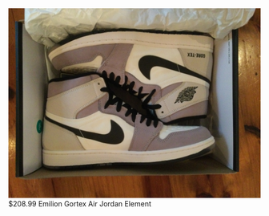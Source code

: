 <img src="A5B4F847-8041-4DD9-A898-EC36996CBC28.jpeg" alt="Image Description">
$208.99 
Emilion Gortex Air Jordan Element
